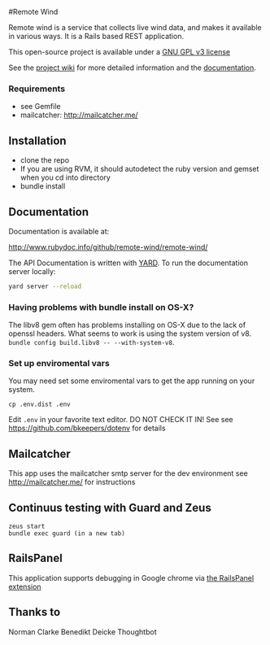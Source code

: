 #Remote Wind

Remote wind is a service that collects live wind data, and makes it available in various ways.
It is a Rails based REST application.

This open-source project is available under a [GNU GPL v3 license](http://www.gnu.org/copyleft/gpl.html)

See the [project wiki](https://github.com/remote-wind/remote-wind/wiki) for more detailed information and the [documentation](http://www.rubydoc.info/github/remote-wind/remote-wind/).

### Requirements
- see Gemfile
- mailcatcher: http://mailcatcher.me/

## Installation
- clone the repo
- If you are using RVM, it should autodetect the ruby version and gemset when you cd into directory
- bundle install

## Documentation
Documentation is available at:

http://www.rubydoc.info/github/remote-wind/remote-wind/

The API Documentation is written with [YARD](http://yardoc.org/).
To run the documentation server locally:

```bash
yard server --reload
```

### Having problems with bundle install on OS-X?
The libv8 gem often has problems installing on OS-X due to the lack of openssl
headers. What seems to work is using the system version of v8. `bundle config build.libv8 -- --with-system-v8`.


### Set up enviromental vars
You may need set some enviromental vars to get the app running on your system.
```
cp .env.dist .env
```
Edit `.env` in your favorite text editor. DO NOT CHECK IT IN!
See see https://github.com/bkeepers/dotenv for details

## Mailcatcher
This app uses the mailcatcher smtp server for the dev environment
see http://mailcatcher.me/ for instructions

## Continuus testing with Guard and Zeus
```
zeus start
bundle exec guard (in a new tab)
```

## RailsPanel

This application supports debugging in Google chrome via [the RailsPanel extension](https://chrome.google.com/webstore/detail/railspanel/gjpfobpafnhjhbajcjgccbbdofdckggg)

## Thanks to
Norman Clarke
Benedikt Deicke
Thoughtbot
